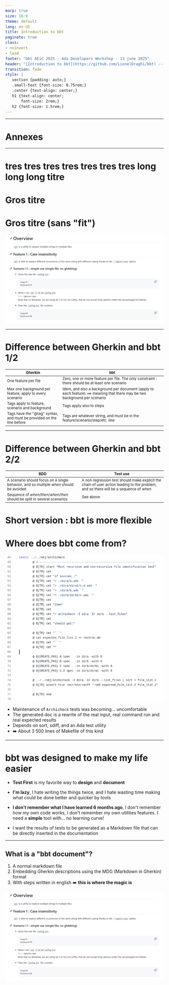 ```yaml
---
marp: true
size: 16:9
theme: default
lang: en-US
title: Introduction to bbt
paginate: true
class: 
- noinvert
- lead
footer: "bbt AEiC 2025 - Ada Developers Workshop - 13 june 2025"
header: "[Introduction to bbt](https://github.com/LionelDraghi/bbt) ---- [part 1](#current-state) | [Part 2](#example-of-ambiguity-detected-by-bbt)"
transition: fade
style: |
   section {padding: auto;}
   .small-text {font-size: 0.75rem;}
   .center {text-align: center;}
   h1 {text-align: center;
       font-size: 2rem;}
   h2 {font-size: 1.5rem;}
---
```


<!-- color: navy -->

---
# Annexes

---
# <!-- fit --> tres tres tres tres tres tres tres long long long titre 
# <!-- fit --> Gros titre
# Gros titre (sans "fit")
![bg right:50% w:600](../rpl_example.png)
<!-- _backgroundColor: palegreen -->
<!-- _color: navy -->

<!-- 
-->

---
# Difference between Gherkin and bbt 1/2

<small>

Gherkin | bbt
------|-----
One feature per file | Zero, one or more feature per file. The only constraint : there should be at least one scenario 
Max one background per feature, apply to every scenario | Idem, and also a background per document (apply to each feature) ==> meaning that there may be two background per scenario    
Tags apply to feature, scenario and background | Tags apply also to steps
Tags have the "@tag" syntax, and must be provided on the line before | Tags are whatever string, and must be in the feature/scenario/step/etc. line  

</small>

---
# Difference between Gherkin and bbt 2/2

<small>

BDD | Test use 
------|-----
A scenario should focus on a single behavior, and so multiple *when* should be avoided | A non regression test should make explicit the chain of user action leading to the problem, and so there will be a sequence of *when* 
Sequence of *when*/*then*/*when*/*then* should be split in several scenarios| See above


</small>

# Short version : bbt is more flexible

# <!-- fit --> Where does bbt come from?  

![bg right:50% w:600](acc_test.png)

* Maintenance of `Archicheck` tests was becoming... uncomfortable
* The generated doc is a rewrite of the real input, real command run and real expected results
* Depends on sort, sdiff, and an Ada test utility
* :arrow_right: About 3 500 lines of Makefile of this kind

<!-- 
From the make file, I call a "Test_Report" utility, aliased TR here.
The test has a classical structure, with setup / run / assert.
This utility produce a nice Markdown file, but the content has no more value than whatever comment : input files, run command and output files are copy of the real one. 
-->

---
# bbt was designed to make my life easier
* **Test First** is my favorite way to **design** and **document**

* **I'm lazy**, I hate writing the things twice, and I hate wasting time making what could be done better and quicker by tools

* **I don't remember what I have learned 6 months ago**, I don't remember how my own code works, I don't remember my own utilities features.
  I need a **simple** tool with... no learning curve!

* I want the results of tests to be generated as a Markdown file that can be directly inserted in the documentation

<!-- 
1. note that test first is not about test. It means for me starting by writing some description. Not code. And not even test code. Description
   
2. Lazy : for example writing a test doc that repeats what's in the specification or in the user guide, or writing test scripts that repeats what's in the test plan, or writing comments in the that repeat things that are elsewhere.
-->
    


---

## <!-- fit --> What is a "bbt document"?
1) A normal markdown file
2) Embedding Gherkin descriptions using the MDG (Markdown in Gherkin) format
3) With steps written in english 
   :arrow_right: **this is where the magic is**

![bg right:50% 110%](rpl_example.png)

<!-- 
1. Meaning, minimal constraint on documentation. Markdown format is an easy choice for me. Kind of literate testing?
-->


